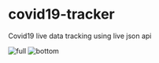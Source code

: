 # covid19-tracker
Covid19 live data tracking using live json api

![full](https://user-images.githubusercontent.com/89913703/132941964-01f0ad8d-c6e4-44c2-96aa-d6546a1c9884.JPG)
![bottom](https://user-images.githubusercontent.com/89913703/132941966-d8766669-4a1a-41a0-ac37-1b92a0468827.JPG)
